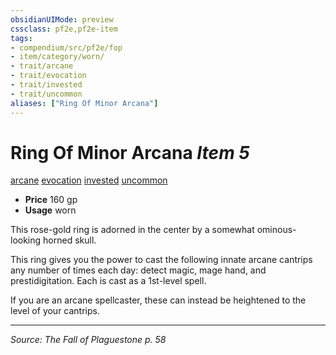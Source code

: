```yaml
---
obsidianUIMode: preview
cssclass: pf2e,pf2e-item
tags:
- compendium/src/pf2e/fop
- item/category/worn/
- trait/arcane
- trait/evocation
- trait/invested
- trait/uncommon
aliases: ["Ring Of Minor Arcana"]
---
```

# Ring Of Minor Arcana *Item 5*  
[arcane](rules/traits/arcane.md "Arcane Tradition Trait")  [evocation](rules/traits/evocation.md "Evocation School Trait")  [invested](rules/traits/invested.md "Invested Item Trait")  [uncommon](rules/traits/uncommon.md "Uncommon Rarity Trait")  

- **Price** 160 gp
- **Usage** worn

This rose-gold ring is adorned in the center by a somewhat ominous-looking horned skull.

This ring gives you the power to cast the following innate arcane cantrips any number of times each day: detect magic, mage hand, and prestidigitation. Each is cast as a 1st-level spell.

If you are an arcane spellcaster, these can instead be heightened to the level of your cantrips.


---
*Source: The Fall of Plaguestone p. 58*